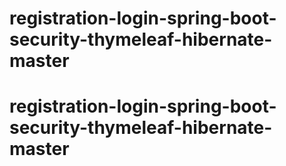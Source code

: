 # registration-login-spring-boot-security-thymeleaf-hibernate-master
# registration-login-spring-boot-security-thymeleaf-hibernate-master
